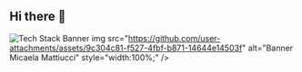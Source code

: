 ## Hi there 👋
![Tech Stack Banner](https://github.com/MicaelaMarg/MicaelaMarg/banner.png)
img src="https://github.com/user-attachments/assets/9c304c81-f527-4fbf-b871-14644e14503f" alt="Banner Micaela Mattiucci" style="width:100%;" />
<!--
**MicaelaMarg/MicaelaMarg** is a ✨ _special_ ✨ repository because its `README.md` (this file) appears on your GitHub profile.

Here are some ideas to get you started:

- 🔭 I### 🧰 Tech Stack
[![Top Langs](https://github-readme-stats.vercel.app/api/top-langs/?username=TU_USUARIO&layout=compact&theme=tokyonight)](https://github.com/TU_USUARIO)<img width="3780" height="1890" alt="banner" src="https://github.com/user-attachments/assets/9c304c81-f527-4fbf-b871-14644e14503f" />


 ### 🚀 Conocimientos

- Python ![70%](https://progress-bar.dev/70/)
- JavaScript ![65%](https://progress-bar.dev/65/)
- HTML/CSS ![80%](https://progress-bar.dev/80/)
- SQL ![60%](https://progress-bar.dev/60/)

![Python](https://img.shields.io/badge/-Python-3776AB?style=flat&logo=python&logoColor=white)
![JavaScript](https://img.shields.io/badge/-JavaScript-F7DF1E?style=flat&logo=javascript&logoColor=black)
![HTML5](https://img.shields.io/badge/-HTML5-E34F26?style=flat&logo=html5&logoColor=white)
![CSS3](https://img.shields.io/badge/-CSS3-1572B6?style=flat&logo=css3)
![Java](https://img.shields.io/badge/-Java-007396?style=flat&logo=java&logoColor=white)
![MySQL](https://img.shields.io/badge/-MySQL-4479A1?style=flat&logo=mysql&logoColor=white)
![PHP](https://img.shields.io/badge/-PHP-777BB4?style=flat&logo=php&logoColor=white)



